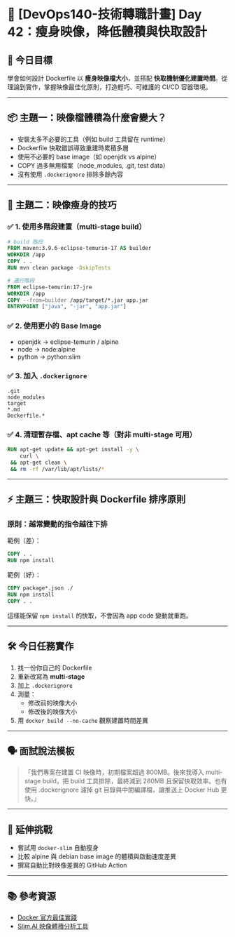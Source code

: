 # 🚀 [DevOps140-技術轉職計畫] Day 42：瘦身映像，降低體積與快取設計

## 🎯 今日目標

學會如何設計 Dockerfile 以 **瘦身映像檔大小**，並搭配 **快取機制優化建置時間**。從理論到實作，掌握映像最佳化原則，打造輕巧、可維護的 CI/CD 容器環境。

---

## 📦 主題一：映像檔體積為什麼會變大？

- 安裝太多不必要的工具（例如 build 工具留在 runtime）
- Dockerfile 快取錯誤導致重建時累積多層
- 使用不必要的 base image（如 openjdk vs alpine）
- COPY 過多無用檔案（node_modules, .git, test data）
- 沒有使用 `.dockerignore` 排除多餘內容

---

## 🧠 主題二：映像瘦身的技巧

### ✅ 1. 使用多階段建置（multi-stage build）

```dockerfile
# build 階段
FROM maven:3.9.6-eclipse-temurin-17 AS builder
WORKDIR /app
COPY . .
RUN mvn clean package -DskipTests

# 運行階段
FROM eclipse-temurin:17-jre
WORKDIR /app
COPY --from=builder /app/target/*.jar app.jar
ENTRYPOINT ["java", "-jar", "app.jar"]
```

### ✅ 2. 使用更小的 Base Image

- openjdk → eclipse-temurin / alpine
- node → node:alpine
- python → python:slim

### ✅ 3. 加入 `.dockerignore`

```dockerignore
.git
node_modules
target
*.md
Dockerfile.*
```

### ✅ 4. 清理暫存檔、apt cache 等（對非 multi-stage 可用）

```dockerfile
RUN apt-get update && apt-get install -y \
    curl \
 && apt-get clean \
 && rm -rf /var/lib/apt/lists/*
```

---

## ⚡ 主題三：快取設計與 Dockerfile 排序原則

### 原則：**越常變動的指令越往下排**

範例（差）：
```dockerfile
COPY . .
RUN npm install
```

範例（好）：
```dockerfile
COPY package*.json ./
RUN npm install
COPY . .
```

這樣能保留 `npm install` 的快取，不會因為 app code 變動就重跑。

---

## 🛠️ 今日任務實作

1. 找一份你自己的 Dockerfile
2. 重新改寫為 **multi-stage**
3. 加上 `.dockerignore`
4. 測量：
   - 修改前的映像大小
   - 修改後的映像大小
5. 用 `docker build --no-cache` 觀察建置時間差異

---

## 🗣️ 面試說法模板

> 「我們專案在建置 CI 映像時，初期檔案超過 800MB。後來我導入 multi-stage build，把 build 工具排除，最終減到 280MB 且保留快取效率。也有使用 .dockerignore 濾掉 git 目錄與中間編譯檔，讓推送上 Docker Hub 更快。」

---

## 🧩 延伸挑戰

- 嘗試用 `docker-slim` 自動瘦身
- 比較 alpine 與 debian base image 的體積與啟動速度差異
- 撰寫自動比對映像差異的 GitHub Action

---

## 📚 參考資源

- [Docker 官方最佳實踐](https://docs.docker.com/develop/develop-images/dockerfile_best-practices/)
- [Slim.AI 映像體積分析工具](https://www.slim.ai/)


